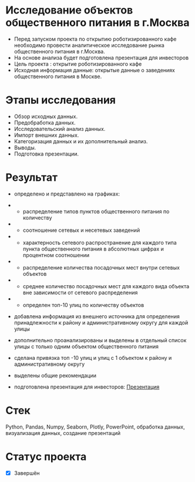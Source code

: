 # Исследование объектов общественного питания в г.Москва
- Перед запуском проекта по открытию роботизированного кафе необходимо провести аналитическое исследование рынка общественного питания в г.Москва. 
- На основе анализа будет подготовлена презентация для инвесторов 
- Цель проекта : открытие роботизированного кафе 
- Исходная информация  данные:  открытые данные о заведениях общественного питания в Москве.
# Этапы исследования
- Обзор исходных данных.
- Предобработка данных.
- Исследовательский анализ данных.
- Импорт внешних данных.
- Категоризация данных и их дополнительный анализ.
- Выводы.
- Подготовка презентации.
# Результат
- определено и представлено на графиках:
- - распределение типов пунктов общественного питания по количеству
- - соотношение сетевых и несетевых заведений
- - характерность сетевого распространение для каждого типа пункта общественного питания в абсолютных цифрах и процентном соотношении
- - распределение количества посадочных мест внутри сетевых объектов
- - среднее количество посадочных мест для каждого вида объекта вне зависимости от сетевого распределения
- - определен топ-10 улиц по количеству объектов

- добавлена информация из внешнего источника для определения принадлежности к району и административному округу для каждой улицы
- дополнительно проанализированы и выделены в отдельный список улицы с только одним объектом общественного питания
- сделана привязка топ -10 улиц и улиц с 1 объектом к району и административному округу

- выделены общие рекомендации

- подготовлена презентация для инвесторов: [Презентация](<https://disk.yandex.ru/i/Wt8ZJmvVdBgDKw>)  

# Стек
Python, Pandas, Numpy, Seaborn, Plotly, PowerPoint, обработка данных, визуализация данных, создание презентаций

# Статус проекта
- [x] Завершён
